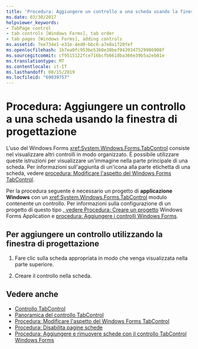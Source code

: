 ```yaml
---
title: 'Procedura: Aggiungere un controllo a una scheda usando la finestra di progettazione'
ms.date: 03/30/2017
helpviewer_keywords:
- TabPage control
- tab controls [Windows Forms], tab order
- tab pages [Windows Forms], adding controls
ms.assetid: 7ee734e1-e31e-4ed0-bbc0-a7e8a1f20fef
ms.openlocfilehash: 1b7ea0fc953be5360e38bef9439347529986908f
ms.sourcegitcommit: cf9515122fce716bcfb6618ba366e39b5a2eb81e
ms.translationtype: MT
ms.contentlocale: it-IT
ms.lasthandoff: 08/15/2019
ms.locfileid: "69039757"
---
```

# <a name="how-to-add-a-control-to-a-tab-page-using-the-designer"></a>Procedura: Aggiungere un controllo a una scheda usando la finestra di progettazione
L'uso del Windows Forms <xref:System.Windows.Forms.TabControl> consiste nel visualizzare altri controlli in modo organizzato. È possibile utilizzare queste istruzioni per visualizzare un'immagine nella parte principale di una scheda. Per informazioni sull'aggiunta di un'icona alla parte etichetta di una scheda, vedere [procedura: Modificare l'aspetto del Windows Forms TabControl](how-to-change-the-appearance-of-the-windows-forms-tabcontrol.md).

 Per la procedura seguente è necessario un progetto di **applicazione Windows** con un <xref:System.Windows.Forms.TabControl> modulo contenente un controllo. Per informazioni sulla configurazione di un progetto di questo tipo [, vedere Procedura: Creare un progetto](/visualstudio/ide/step-1-create-a-windows-forms-application-project) Windows Forms Application e [procedura: Aggiungere i controlli Windows Forms](how-to-add-controls-to-windows-forms.md).

## <a name="to-add-a-control-using-the-designer"></a>Per aggiungere un controllo utilizzando la finestra di progettazione

1. Fare clic sulla scheda appropriata in modo che venga visualizzata nella parte superiore.

2. Creare il controllo nella scheda.

## <a name="see-also"></a>Vedere anche

- [Controllo TabControl](tabcontrol-control-windows-forms.md)
- [Panoramica del controllo TabControl](tabcontrol-control-overview-windows-forms.md)
- [Procedura: Modificare l'aspetto del Windows Forms TabControl](how-to-change-the-appearance-of-the-windows-forms-tabcontrol.md)
- [Procedura: Disabilita pagine schede](how-to-disable-tab-pages.md)
- [Procedura: Aggiungere e rimuovere schede con il controllo TabControl Windows Forms](how-to-add-and-remove-tabs-with-the-windows-forms-tabcontrol.md)
